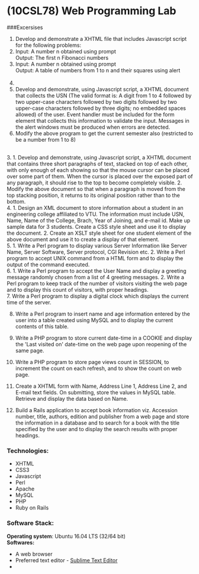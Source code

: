 # (10CSL78) Web Programming Lab
###Excersises
1. Develop and demonstrate a XHTML file that includes Javascript script for the following problems:
  1. Input: A number n obtained using prompt<br>
  Output: The first n Fibonacci numbers
  2. Input: A number n obtained using prompt<br>
  Output: A table of numbers from 1 to n and their squares using alert
<br><br>
2. 
  1. Develop and demonstrate, using Javascript script, a XHTML document that collects the USN (The valid format is: A digit from 1 to 4 followed by two upper-case characters followed by two digits followed by two upper-case characters followed by three digits; no embedded spaces allowed) of the user. Event handler must be included for the form element that collects this information to validate the input. Messages in the alert windows must be produced when errors are detected.
  2. Modify the above program to get the current semester also (restricted to be a number from 1 to 8)
<br>
3. 
  1. Develop and demonstrate, using Javascript script, a XHTML document that contains three short paragraphs of text, stacked on top of each other, with only enough of each showing so that the mouse cursor can be placed over some part of them. When the cursor is placed over the exposed part of any paragraph, it should rise to the top to become completely visible.
  2. Modify the above document so that when a paragraph is moved from the top stacking position, it returns to its original position rather than to the bottom.
<br>
4. 
  1. Design an XML document to store information about a student in an engineering college affiliated to VTU. The information must include USN, Name, Name of the College, Brach, Year of Joining, and e-mail id. Make up sample data for 3 students. Create a CSS style sheet and use it to display the document.
  2. Create an XSLT style sheet for one student element of the above document and use it to create a display of that element.
<br>
5. 
  1. Write a Perl program to display various Server Information like Server Name, Server Software, Server protocol, CGI Revision etc.
  2. Write a Perl program to accept UNIX command from a HTML form and to display the output of the command executed.
<br>
6. 
  1. Write a Perl program to accept the User Name and display a greeting message randomly chosen from a list of 4 greeting messages.
  2. Write a Perl program to keep track of the number of visitors visiting the web page and to display this count of visitors, with proper headings.
<br>
7. Write a Perl program to display a digital clock which displays the current time of the server.

8. Write a Perl program to insert name and age information entered by the user into a table created using MySQL and to display the current contents of this table.

9. Write a PHP program to store current date-time in a COOKIE and display the 'Last visited on' date-time on the web page upon reopening of the same page.

10. Write a PHP program to store page views count in SESSION, to increment the count on each refresh, and to show the count on web page.

11. Create a XHTML form with Name, Address Line 1, Address Line 2, and E-mail text fields. On submitting, store the values in MySQL table. Retrieve and display the data based on Name.

12. Build a Rails application to accept book information viz. Accession number, title, authors, edition and publisher from a web page and store the information in a database and to search for a book with the title specified by the user and to display the search results with proper headings.

### Technologies:
* XHTML
* CSS3
* Javascript
* Perl
* Apache
* MySQL
* PHP
* Ruby on Rails

### Software Stack:
**Operating system**:	Ubuntu 16.04 LTS (32/64 bit) <br>
**Softwares:**
* A web browser
* Preferred text editor - [Sublime Text Editor](https://www.sublimetext.com/)
* 